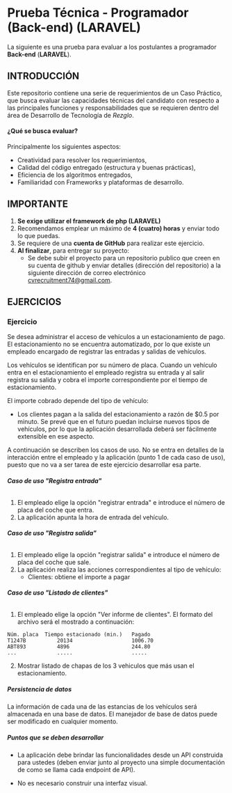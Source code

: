 # Prueba Técnica - Programador (Back-end) (LARAVEL)
La siguiente es una prueba para evaluar a los postulantes a programador **Back-end** (**LARAVEL**).

## INTRODUCCIÓN
Este repositorio contiene una serie de requerimientos de un Caso Práctico, que busca evaluar las capacidades técnicas del candidato con respecto a las principales funciones y responsabilidades que se requieren dentro del área de Desarrollo de Tecnología de _Rezglo_.

#### ¿Qué se busca evaluar?
Principalmente los siguientes aspectos:
* Creatividad para resolver los requerimientos,
* Calidad del código entregado (estructura y buenas prácticas),
* Eficiencia de los algoritmos entregados,
* Familiaridad con Frameworks y plataformas de desarrollo.

## IMPORTANTE
1. **Se exige utilizar el framework de php (LARAVEL)**
2. Recomendamos emplear un máximo de **4 (cuatro) horas** y enviar todo lo que puedas.
3. Se requiere de una **cuenta de GitHub** para realizar este ejercicio.
4. **Al finalizar**, para entregar su proyecto:
    * Se debe subir el proyecto para un repositorio publico que creen en su cuenta de github y enviar detalles (dirección del repositorio) a la siguiente dirección de correo electrónico [cvrecruitment74@gmail.com](mailto:cvrecruitment74@gmail.com).

## EJERCICIOS

### Ejercicio #
Se desea administrar el acceso de vehículos a un estacionamiento de pago. El estacionamiento no se encuentra automatizado, por lo que existe un empleado encargado de registrar las entradas y salidas de vehículos.

Los vehículos se identifican por su número de placa. Cuando un vehículo entra en el estacionamiento el empleado registra su entrada y al salir registra su salida y cobra el importe correspondiente por el tiempo de estacionamiento.

El importe cobrado depende del tipo de vehículo:
* Los clientes pagan a la salida del estacionamiento a razón de $0.5 por minuto.
Se prevé que en el futuro puedan incluirse nuevos tipos de vehículos, por lo que la aplicación desarrollada deberá ser fácilmente extensible en ese aspecto.


A continuación se describen los casos de uso. No se entra en detalles de la interacción entre el empleado y la aplicación (punto 1 de cada caso de uso), puesto que no va a ser tarea de este ejercicio desarrollar esa parte.

###### **Caso de uso "Registra entrada"**
1. El empleado elige la opción "registrar entrada" e introduce el número de placa del coche que entra.
2. La aplicación apunta la hora de entrada del vehículo.

###### **Caso de uso "Registra salida"**
1. El empleado elige la opción "registrar salida" e introduce el número de placa del coche que sale.
2. La aplicación realiza las acciones correspondientes al tipo de vehículo:
    * Clientes: obtiene el importe a pagar


###### **Caso de uso "Listado de clientes"**
1. El empleado elige la opción "Ver informe de clientes". El formato del archivo será el mostrado a continuación:

```
Núm. placa 	Tiempo estacionado (min.) 	Pagado
T1247B 	        20134 			        1006.70
ABT893	        4896			        244.80
... 	        ..... 			        .....
```

2. Mostrar listado de chapas de los 3 vehiculos que más usan el estacionamiento. 


##### Persistencia de datos
La información de cada una de las estancias de los vehículos será almacenada en una base de datos. El manejador de base de datos puede ser modificado en cualquier momento.

##### Puntos que se deben desarrollar
* La aplicación debe brindar las funcionalidades desde un API construida para ustedes (deben enviar junto al proyecto una simple documentación de como se llama cada endpoint de API).

* No es necesario construir una interfaz visual.



